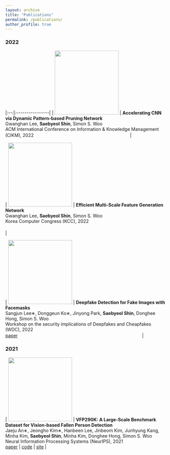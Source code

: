 ```yaml
---
layout: archive
title: "Publications"
permalink: /publications/
author_profile: true
---
```


### 2022

|:--:|:----------------|
| <img src="{{ site.url }}{{ site.baseurl }}/images/DPPNet.png" width="200px"> | **Accelerating CNN via Dynamic Pattern‑based Pruning Network**<br/>Gwanghan Lee, **Saebyeol Shin**, Simon S. Woo<br/>ACM International Conference on Information & Knowledge Management (CIKM), 2022 　　　　　　　　　　 　　　　　　　　　　　|

| <img src="{{ site.url }}{{ site.baseurl }}/images/EMGNet.png" width="200px"> | **Efficient Multi-Scale Feature Generation Network**<br/>Gwanghan Lee, **Saebyeol Shin**, Simon S. Woo<br/>Korea Computer Congress (KCC), 2022 　　　　　　　　　　 　　　　　　　　　　　 　　　　　　　　　　 　　　　　　　　　　　 　　　　　　　　　　 |

| <img src="{{ site.url }}{{ site.baseurl }}/images/mask.png" width="200px"> | **Deepfake Detection for Fake Images with Facemasks**<br/>Sangjun Lee∗, Donggeun Ko∗, Jinyong Park, **Saebyeol Shin**, Donghee Hong, Simon S. Woo<br/>Workshop on the security implications of Deepfakes and Cheapfakes (WDC), 2022<br/>[paper](https://dl.acm.org/doi/pdf/10.1145/3494109.3527189) 　　　　　　　　　　 　　　　　　　　　　　 　　　　　　|

### 2021

| <img src="{{ site.url }}{{ site.baseurl }}/images/vfp290k.png" width="200px"> | **VFP290K: A Large‑Scale Benchmark Dataset for Vision‑based Fallen Person Detection**<br/>Jaeju An∗, Jeongho Kim∗, Hanbeen Lee, Jinbeom Kim, Junhyung Kang, Minha Kim, **Saebyeol Shin**, Minha Kim, Donghee Hong, Simon S. Woo<br/>Neural Information Processing Systems (NeurIPS), 2021<br/>[paper](https://openreview.net/pdf?id=y2AbfIXgBK3) \| [code](https://github.com/DASH-Lab/VFP290K) \| [site](https://sites.google.com/view/dash-vfp300k/) |
